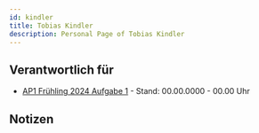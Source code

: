 ```yaml
---
id: kindler
title: Tobias Kindler
description: Personal Page of Tobias Kindler
---
```


## Verantwortlich für

- [AP1 Frühling 2024 Aufgabe 1](../../AP1/2024/ap1h_2024.md) - Stand: 00.00.0000 - 00.00 Uhr

## Notizen
